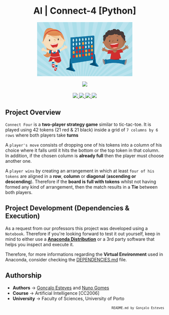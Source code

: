 <div align="center">

# AI | Connect-4 [Python]
</div>

<p align="center" width="100%">
    <img src="./Connect 4/Assets/ConnectFourGame.png" width="60%" height="60%" />
</p>

<div align="center">
    <a>
        <img src="https://img.shields.io/badge/Made%20with-Jupyter-87CEFA?style=for-the-badge&logo=Jupyter&logoColor=87CEFA">
    </a>
</div>

<br/>

<div align="center">
    <a href="https://github.com/EstevesX10/Connect-4/blob/main/LICENSE">
        <img src="https://img.shields.io/github/license/EstevesX10/AI-Decision-Trees-ID3?style=flat&logo=gitbook&logoColor=87CEFA&label=License&color=87CEFA">
    </a>
    <a href="">
        <img src="https://img.shields.io/github/repo-size/EstevesX10/AI-Decision-Trees-ID3?style=flat&logo=googlecloudstorage&logoColor=87CEFA&logoSize=auto&label=Repository%20Size&color=87CEFA">
    </a>
    <a href="">
        <img src="https://img.shields.io/github/stars/EstevesX10/AI-Decision-Trees-ID3?style=flat&logo=adafruit&logoColor=87CEFA&logoSize=auto&label=Stars&color=87CEFA">
    </a>
    <a href="https://github.com/EstevesX10/Connect-4/blob/main/DEPENDENCIES.md">
        <img src="https://img.shields.io/badge/Dependencies-DEPENDENCIES.md-white?style=flat&logo=anaconda&logoColor=87CEFA&logoSize=auto&color=87CEFA"> 
    </a>
</div>


## Project Overview
`Connect Four` is a **two-player strategy game** similar to tic-tac-toe. It is played using 42 tokens (21 red & 21 black) inside a grid of `7 columns by 6 rows` where both players take **turns**

A `player's move` consists of dropping one of his tokens into a column of his choice where it falls until it hits the bottom or the top token in that column. In addition, if the chosen column is **already full** then the player must choose another one.

A `player wins` by creating an arrangement in which at least `four of his tokens` are aligned in a **row**, **column** or **diagonal** (**ascending or descending**). Therefore if the **board is full with tokens** whilst not having formed any kind of arrangement, then the match results in a **Tie** between both players.

## Project Development (Dependencies & Execution)
As a request from our professors this project was developed using a `Notebook`. Therefore if you're looking forward to test it out yourself, keep in mind to either use a **[Anaconda Distribution](https://www.anaconda.com/)** or a 3rd party software that helps you inspect and execute it. 

Therefore, for more informations regarding the **Virtual Environment** used in Anaconda, consider checking the [DEPENDENCIES.md](https://github.com/EstevesX10/Connect-4/blob/main/DEPENDENCIES.md) file.

## Authorship

- **Authors** &#8594; [Gonçalo Esteves](https://github.com/EstevesX10) and [Nuno Gomes](https://github.com/NightF0x26)
- **Course** &#8594; Artificial Intelligence [CC2006]
- **University** &#8594; Faculty of Sciences, University of Porto
 
<div align="right">
<sub>

<!-- <sup></sup> -->
`README.md by Gonçalo Esteves`
</sub>
</div>